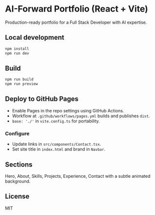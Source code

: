 # AI-Forward Portfolio (React + Vite)

Production-ready portfolio for a Full Stack Developer with AI expertise.

## Local development

```bash
npm install
npm run dev
```

## Build

```bash
npm run build
npm run preview
```

## Deploy to GitHub Pages

- Enable Pages in the repo settings using GitHub Actions.
- Workflow at `.github/workflows/pages.yml` builds and publishes `dist`.
- `base: './'` in `vite.config.ts` for portability.

### Configure

- Update links in `src/components/Contact.tsx`.
- Set site title in `index.html` and brand in `Navbar`.

## Sections

Hero, About, Skills, Projects, Experience, Contact with a subtle animated background.

## License

MIT

